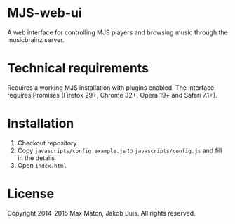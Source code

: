 MJS-web-ui
==========

A web interface for controlling MJS players and browsing music through the musicbrainz server.

# Technical requirements
Requires a working MJS installation with plugins enabled. The interface requires Promises (Firefox 29+, Chrome 32+, Opera 19+ and Safari 7.1+).

# Installation
1. Checkout repository
2. Copy `javascripts/config.example.js` to `javascripts/config.js` and fill in the details
3. Open `ìndex.html`

# License
Copyright 2014-2015 Max Maton, Jakob Buis. All rights reserved.
